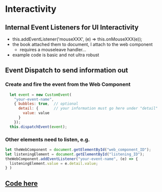 # Interactivity

## Internal Event Listeners for UI Interactivity
 - this.addEventListener('mouseXXX', (e) => this.onMouseXXX(e));
 - the book attached them to document, I attach to the web component
   - requires a mouseleave handler...
 - example code is basic and not ultra robust

## Event Dispatch to send information out

### Create and fire the event from the Web Component
```js
  let event = new CustomEvent(
    "your-event-name",
    { bubbles: true,  // optional
      detail: {       // your information must go here under "detail"
        value: value
      }
    });
  this.dispatchEvent(event);
```
### Other elements need to listen, e.g.
```js
let theWebComponent = document.getElementById("web_component_ID");
let listeningElement = document.getElementById("listening_ID");
theWebComponent.addEventListener("your-event-name", (e) => {
  listeningElement.value = e.detail.value;
} )
```

## [Code here](https://github.com/MorganConrad/ptwd-slider/blob/master/src/05_slider.html)


